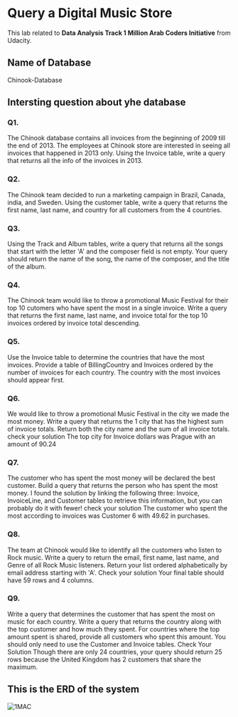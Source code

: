 # Query a Digital Music Store
This lab related to **Data Analysis Track 1 Million Arab Coders Initiative** from Udacity.
## Name of Database
Chinook-Database
## Intersting question about yhe database
### Q1.
The Chinook database contains all invoices from the beginning of 2009 till 
the end of 2013. The employees at Chinook store are interested in seeing 
all invoices that happened in 2013 only. Using the Invoice table, write a 
query that returns all the info of the invoices in 2013.
### Q2.
The Chinook team decided to run a marketing campaign in Brazil, 
Canada, india, and Sweden. Using the customer table, write a query 
that returns the first name, last name, and country for all customers 
from the 4 countries.
### Q3.
Using the Track and Album tables, write a query that returns all the songs that
start with the letter 'A' and the composer field is not empty. Your query 
should return the name of the song, the name of the composer, and the title of
the album.
### Q4.
The Chinook team would like to throw a promotional Music Festival for their top
10 cutomers who have spent the most in a single invoice. 
Write a query that returns the first name, last name, and invoice total for 
the top 10 invoices ordered by invoice total descending.
### Q5.
Use the Invoice table to determine the countries that have the most invoices. 
Provide a table of BillingCountry and Invoices ordered by the number of invoices 
for each country. The country with the most invoices should appear first.
### Q6.
We would like to throw a promotional Music Festival in the city we made the most money.
Write a query that returns the 1 city that has the highest sum of invoice totals. 
Return both the city name and the sum of all invoice totals.
check your solution
The top city for Invoice dollars was Prague with an amount of 90.24
### Q7.
The customer who has spent the most money will be declared the best customer. 
Build a query that returns the person who has spent the most money. 
I found the solution by linking the following three: 
Invoice, InvoiceLine, and Customer tables to retrieve this information, 
but you can probably do it with fewer!
check your solution
The customer who spent the most according to invoices was Customer 6 with 49.62 in purchases.
### Q8.
The team at Chinook would like to identify all the customers who listen to Rock music. 
Write a query to return the email, first name, last name, and Genre of all Rock Music listeners. 
Return your list ordered alphabetically by email address starting with 'A'.
Check your solution
Your final table should have 59 rows and 4 columns.
### Q9.
Write a query that determines the customer that has spent the most on music for each country. 
Write a query that returns the country along with the top customer and how much they spent. 
For countries where the top amount spent is shared, provide all customers who spent this amount.
You should only need to use the Customer and Invoice tables.
Check Your Solution
Though there are only 24 countries, your query should return 25 rows because the United Kingdom 
has 2 customers that share the maximum.
## This is the ERD of the system
![1MAC](https://user-images.githubusercontent.com/56017399/70856482-ff26bd00-1eee-11ea-8e71-69c9ad7e7ccf.png)
